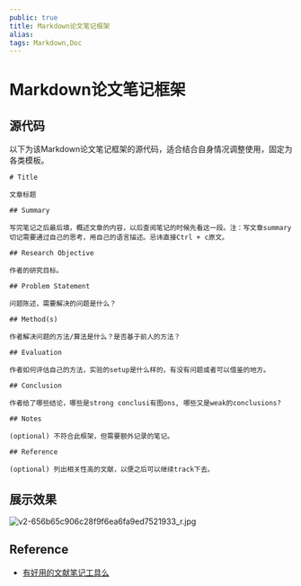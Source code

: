 ```yaml
---
public: true
title: Markdown论文笔记框架
alias: 
tags: Markdown,Doc
---
```


# Markdown论文笔记框架

## 源代码

以下为该Markdown论文笔记框架的源代码，适合结合自身情况调整使用，固定为各类模板。

```
# Title

文章标题

## Summary

写完笔记之后最后填，概述文章的内容，以后查阅笔记的时候先看这一段。注：写文章summary切记需要通过自己的思考，用自己的语言描述。忌讳直接Ctrl + c原文。

## Research Objective

作者的研究目标。

## Problem Statement

问题陈述，需要解决的问题是什么？

## Method(s)

作者解决问题的方法/算法是什么？是否基于前人的方法？

## Evaluation

作者如何评估自己的方法，实验的setup是什么样的，有没有问题或者可以借鉴的地方。

## Conclusion

作者给了哪些结论，哪些是strong conclusi有图ons, 哪些又是weak的conclusions?

## Notes

(optional) 不符合此框架，但需要额外记录的笔记。

## Reference

(optional) 列出相关性高的文献，以便之后可以继续track下去。
```
## 展示效果

![v2-656b65c906c28f9f6ea6fa9ed7521933_r.jpg](https://pic3.zhimg.com/v2-656b65c906c28f9f6ea6fa9ed7521933_r.jpg?source=1940ef5c)

## Reference

- [有好用的文献笔记工具么](https://www.zhihu.com/question/21151769/answer/142802496)
